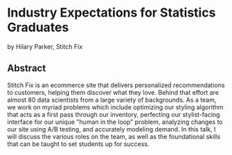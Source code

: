 # Industry Expectations for Statistics Graduates

by Hilary Parker, Stitch Fix

## Abstract

Stitch Fix is an ecommerce site that delivers personalized recommendations to customers, helping them discover what they love. Behind that effort are almost 80 data scientists from a large variety of backgrounds. As a team, we work on myriad problems which include optimizing our styling algorithm that acts as a first pass through our inventory, perfecting our stylist-facing interface for our unique "human in the loop" problem, analyzing changes to our site using A/B testing, and accurately modeling demand. In this talk, I will discuss the various roles on the team, as well as the foundational skills that can be taught to set students up for success.
